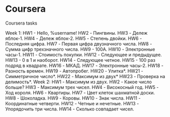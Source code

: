# Coursera
Coursera tasks

Week 1:
    HW1 - Hello, %username!
    HW2 - Пингвины.
    HW3 - Дележ яблок-1.
    HW4 - Дележ яблок-2.
    HW5 - Степень двойки.
    HW6 - Последняя цифра.
    HW7 - Первая цифра двузначного числа.
    HW8 - Сумма цифр трехзначного числа.
    HW9 - 100A.
    HW10 - Электронные часы-1.
    HW11 - Стоимость покупки.
    HW12 - Следующее и предыдущее.
    HW13 - 0 в 1 и наоборот.
    HW14 - Следующее четное.
    HW15 - 100 раз подряд в квадрате.
    HW16 - МКАД.
    HW17 - Электронные часы-2.
    HW18 - Разность времен.
    HW19 - Автопробег.
    HW20 - Улитка*.
    HW21 - Симметричное число*.
    HW22 - Максимум из двух*
    HW23 - Проверка на делимость*.
Week 2:
    HW1 - Максимум из двух.
    HW2 - Какое число больше?
    HW3 - Максимум трех чисел.
    HW4 - Високосный год.
    HW5 - Ход короля.
    HW6 - Квартиры.
    HW7 - Цвет клеток шахматной доски.
    HW8 - Шоколадка.
    HW9 - Коровы.
    HW10 - Знак числа.
    HW11 - Координатные четверти.
    HW12 - Четные и нечетные.
    HW13 - Упорядочить три числа.
    HW14 - Сколько совпадает чисел.
